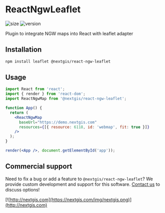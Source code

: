 # ReactNgwLeaflet

![size](https://img.shields.io/bundlephobia/minzip/@nextgis/react-ngw-leaflet) ![version](https://img.shields.io/npm/v/@nextgis/react-ngw-leaflet)

Plugin to integrate NGW maps into React with leaflet adapter

## Installation

```bash
npm install leaflet @nextgis/react-ngw-leaflet
```

## Usage

```jsx
import React from 'react';
import { render } from 'react-dom';
import ReactNgwMap from '@nextgis/react-ngw-leaflet';

function App() {
  return (
    <ReactNgwMap
      baseUrl="https://demo.nextgis.com"
      resources={[{ resource: 6118, id: 'webmap', fit: true }]}
    />
  );
}

render(<App />, document.getElementById('app'));
```

## Commercial support

Need to fix a bug or add a feature to `@nextgis/react-ngw-leaflet`? We provide custom development and support for this software. [Contact us](http://nextgis.com/contact/) to discuss options!

[![http://nextgis.com](https://nextgis.com/img/nextgis.png)](http://nextgis.com)
